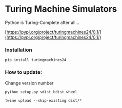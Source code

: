 # Turing Machine Simulators
Python is Turing-Complete after all...

[https://pypi.org/project/turingmachines24/0.1/](https://pypi.org/project/turingmachines24/0.1/)

### Installation

`pip install turingmachines24`


### How to update:

Change version number

`python setup.py sdist bdist_wheel`

`twine upload --skip-existing dist/*`